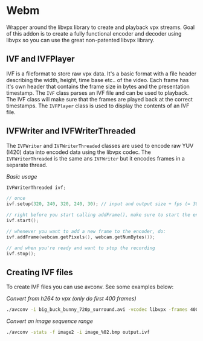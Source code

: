 # Webm

Wrapper around the libvpx library to create and playback vpx streams. Goal of this
addon is to create a fully functional encoder and decoder using libvpx so you can use
the great non-patented libvpx library.

## IVF and IVFPlayer

IVF is a fileformat to store raw vpx data. It's a basic format with a file header
describing the width, height, time base etc.. of the video. Each frame has it's own
header that contains the frame size in bytes and the presentation timestamp. The 
`IVF` class parses an IVF file and can be used to playback. The IVF class will make
sure that the frames are played back at the correct timestamps. The `IVFPlayer` class 
is used to display the contents of an IVF file.

## IVFWriter and IVFWriterThreaded

The `IVFWriter` and `IVFWriterThreaded` classes are used to encode raw YUV (I420)
data into encoded data using the libvpx codec. The `IVFWriterThreaded` is the same
ans `IVFWriter` but it encodes frames in a separate thread.

_Basic usage_
````c++
IVFWriterThreaded ivf;

// once
ivf.setup(320, 240, 320, 240, 30); // input and output size + fps (= 30).

// right before you start calling addFrame(), make sure to start the encoder
ivf.start();

// whenever you want to add a new frame to the encoder, do:
ivf.addFrame(webcam.getPixels(), webcam.getNumBytes());

// and when you're ready and want to stop the recording
ivf.stop();
````

## Creating IVF files

To create IVF files you can use avconv. See some examples below:

_Convert from h264 to vpx (only do first 400 frames)_

````bash
./avconv -i big_buck_bunny_720p_surround.avi -vcodec libvpx -frames 400 output.ivf
````

_Convert an image sequence range_

````bash
./avconv -stats -f image2 -i image_%02.bmp output.ivf
````

